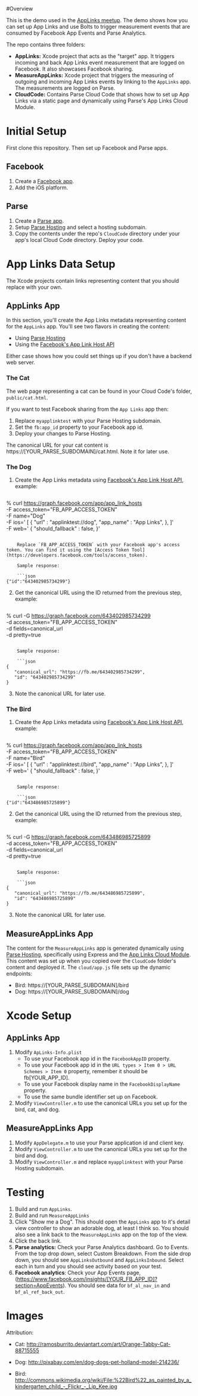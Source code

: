 #Overview

This is the demo used in the [AppLinks meetup](http://applinkshappyhour.splashthat.com/). The demo shows how you can set up App Links and use Bolts to trigger measurement events that are consumed by Facebook App Events and Parse Analytics.

The repo contains three folders:

  + **AppLinks:** Xcode project that acts as the "target" app. It triggers incoming and back App Links event measurement that are logged on Facebook. It also showcases Facebook sharing.
  + **MeasureAppLinks:** Xcode project that triggers the measuring of outgoing and incoming App Links events by linking to the `AppLinks` app. The measurements are logged on Parse.
  + **CloudCode:** Contains Parse Cloud Code that shows how to set up App Links via a static page and dynamically using Parse's App Links Cloud Module.

# Initial Setup

First clone this repository. Then set up Facebook and Parse apps.

## Facebook
1. Create a [Facebook app](https://developers.facebook.com/apps).
2. Add the iOS platform.

## Parse
1. Create a [Parse app](https://www.parse.com/apps).
2. Setup [Parse Hosting](https://www.parse.com/docs/hosting_guide#hosting) and select a hosting subdomain.
3. Copy the contents under the repo's `CloudCode` directory under your app's local Cloud Code directory. Deploy your code.

# App Links Data Setup

The Xcode projects contain links representing content that you should replace with your own.

## AppLinks App

In this section, you'll create the App Links metadata representing content for the `AppLinks` app. You'll see two flavors in creating the content:

  + Using [Parse Hosting](https://www.parse.com/docs/hosting_guide)
  + Using the [Facebook's App Link Host API](https://developers.facebook.com/docs/graph-api/reference/v2.1/app/app_link_hosts)

Either case shows how you could set things up if you don't have a backend web server.

### The Cat

The web page representing a cat can be found in your Cloud Code's folder, `public/cat.html`. 

If you want to test Facebook sharing from the `App Links` app then:

1. Replace `myapplinktest` with your Parse Hosting subdomain. 
2. Set the `fb:app_id` property to your Facebook app id.
3. Deploy your changes to Parse Hosting.

The canonical URL for your cat content is https://[YOUR_PARSE_SUBDOMAIN]/cat.html. Note it for later use.

### The Dog

1. Create the App Links metadata using [Facebook's App Link Host API](https://developers.facebook.com/docs/graph-api/reference/v2.1/app/app_link_hosts), example:

    ```
% curl https://graph.facebook.com/app/app_link_hosts \
-F access_token="FB_APP_ACCESS_TOKEN" \
-F name="Dog" \
-F ios=' [
    {
      "url" : "applinktest://dog",
      "app_name" : "App Links",
    },
  ]' \
-F web=' {
    "should_fallback" : false,
  }'
```

    Replace `FB_APP_ACCESS_TOKEN` with your Facebook app's access token. You can find it using the [Access Token Tool](https://developers.facebook.com/tools/access_token).
    
    Sample response:

    ```json
{"id":"643402985734299"}
```

2. Get the canonical URL using the ID returned from the previous step, example:

    ```
% curl -G https://graph.facebook.com/643402985734299 \
-d access_token="FB_APP_ACCESS_TOKEN" \
-d fields=canonical_url \
-d pretty=true
```

    Sample response:

    ```json
{
   "canonical_url": "https://fb.me/643402985734299",
   "id": "643402985734299"
}
```

3. Note the canonical URL for later use.

### The Bird

1. Create the App Links metadata using [Facebook's App Link Host API](https://developers.facebook.com/docs/graph-api/reference/v2.1/app/app_link_hosts), example:

    ```
% curl https://graph.facebook.com/app/app_link_hosts \
-F access_token="FB_APP_ACCESS_TOKEN" \
-F name="Bird" \
-F ios=' [
    {
      "url" : "applinktest://bird",
      "app_name" : "App Links",
    },
  ]' \
-F web=' {
    "should_fallback" : false,
  }'
```

    Sample response:

    ```json
{"id":"643486985725899"}
```

2. Get the canonical URL using the ID returned from the previous step, example:

    ```
% curl -G https://graph.facebook.com/643486985725899 \
-d access_token="FB_APP_ACCESS_TOKEN" \
-d fields=canonical_url \
-d pretty=true
```

    Sample response:

    ```json
{
   "canonical_url": "https://fb.me/643486985725899",
   "id": "643486985725899"
}
```

3. Note the canonical URL for later use.

## MeasureAppLinks App

The content for the `MeasureAppLinks` app is generated dynamically using [Parse Hosting](https://www.parse.com/docs/hosting_guide#webapp), specifically using Express and the [App Links Cloud Module](https://www.parse.com/docs/cloud_modules_guide#applinks). This content was set up when you copied over the `CloudCode` folder's content and deployed it. The `cloud/app.js` file sets up the dynamic endpoints:

  + Bird: https://[YOUR_PARSE_SUBDOMAIN]/bird
  + Dog: https://[YOUR_PARSE_SUBDOMAIN]/dog

# Xcode Setup

## AppLinks App

1. Modify `ApLinks-Info.plist`
    + To use your Facebook app id in the `FacebookAppID` property.
    + To use your Facebook app id in the `URL types > Item 0 > URL Schemes > Item 0` property, remember it should be fb[YOUR_APP_ID].
    + To use your Facebook display name in the `FacebookDisplayName` property.
    + To use the same bundle identifier set up on Facebook.
2. Modify `ViewController.m` to use the canonical URLs you set up for the bird, cat, and dog.

## MeasureAppLinks App

1. Modify `AppDelegate.m` to use your Parse application id and client key.
2. Modify `ViewController.m` to use the canonical URLs you set up for the bird and dog.
3. Modify `ViewController.m` and replace `myapplinktest` with your Parse Hosting subdomain.

# Testing

1. Build and run `AppLinks`.
2. Build and run `MeasureAppLinks`
3. Click "Show me a Dog". This should open the `AppLinks` app to it's detail view controller to show an adorable dog, at least I think so. You should also see a link back to the `MeasureAppLinks` app on the top of the view.
4. Click the back link.
5. **Parse analytics:** Check your Parse Analytics dashboard. Go to Events. From the top drop down, select Custom Breakdown. From the side drop down, you should see `AppLinksOutbound` and `AppLinksInbound`. Select each in turn and you should see activity based on your test.
6. **Facebook analytics**: Check your App Events page, (https://www.facebook.com/insights/[YOUR_FB_APP_ID]?section=AppEvents). You should see data for `bf_al_nav_in` and `bf_al_ref_back_out`.

# Images

Attribution:

  + Cat: http://ramosburrito.deviantart.com/art/Orange-Tabby-Cat-88715555

  + Dog: http://pixabay.com/en/dog-dogs-pet-holland-model-214236/

  + Bird: http://commons.wikimedia.org/wiki/File:%22Bird%22_as_painted_by_a_kindergarten_child_-_Flickr_-_Lip_Kee.jpg
